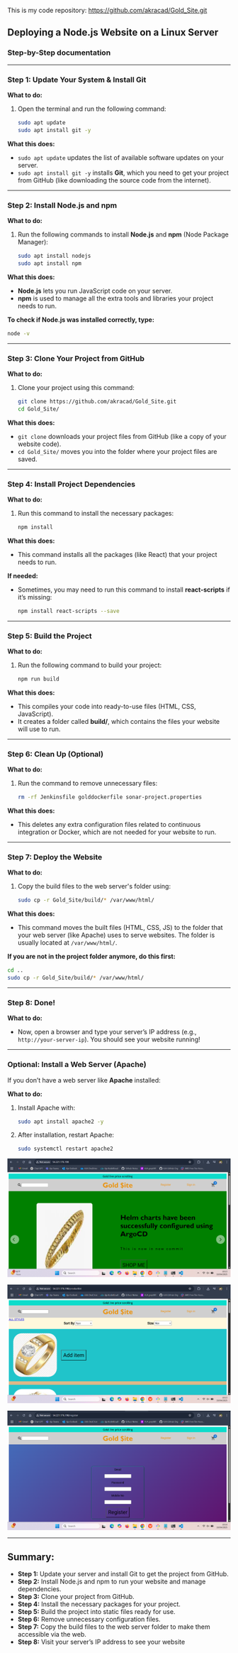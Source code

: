 This is my code repository: https://github.com/akracad/Gold_Site.git

## Deploying a Node.js Website on a Linux Server

### Step-by-Step documentation

---

### Step 1: Update Your System & Install Git

**What to do:**
1. Open the terminal and run the following command:
   ```bash
   sudo apt update
   sudo apt install git -y
   ```

**What this does:**
- `sudo apt update` updates the list of available software updates on your server.
- `sudo apt install git -y` installs **Git**, which you need to get your project from GitHub (like downloading the source code from the internet).

---

### Step 2: Install Node.js and npm

**What to do:**
1. Run the following commands to install **Node.js** and **npm** (Node Package Manager):
   ```bash
   sudo apt install nodejs
   sudo apt install npm
   ```

**What this does:**
- **Node.js** lets you run JavaScript code on your server.
- **npm** is used to manage all the extra tools and libraries your project needs to run.

**To check if Node.js was installed correctly, type:**
```bash
node -v
```

---

### Step 3: Clone Your Project from GitHub

**What to do:**
1. Clone your project using this command:
   ```bash
   git clone https://github.com/akracad/Gold_Site.git
   cd Gold_Site/
   ```

**What this does:**
- `git clone` downloads your project files from GitHub (like a copy of your website code).
- `cd Gold_Site/` moves you into the folder where your project files are saved.

---

### Step 4: Install Project Dependencies

**What to do:**
1. Run this command to install the necessary packages:
   ```bash
   npm install
   ```

**What this does:**
- This command installs all the packages (like React) that your project needs to run.

**If needed:**
- Sometimes, you may need to run this command to install **react-scripts** if it’s missing:
   ```bash
   npm install react-scripts --save
   ```

---

### Step 5: Build the Project

**What to do:**
1. Run the following command to build your project:
   ```bash
   npm run build
   ```

**What this does:**
- This compiles your code into ready-to-use files (HTML, CSS, JavaScript).
- It creates a folder called **build/**, which contains the files your website will use to run.

---

### Step 6: Clean Up (Optional)

**What to do:**
1. Run the command to remove unnecessary files:
   ```bash
   rm -rf Jenkinsfile golddockerfile sonar-project.properties
   ```

**What this does:**
- This deletes any extra configuration files related to continuous integration or Docker, which are not needed for your website to run.

---

### Step 7: Deploy the Website

**What to do:**
1. Copy the build files to the web server's folder using:
   ```bash
   sudo cp -r Gold_Site/build/* /var/www/html/
   ```

**What this does:**
- This command moves the built files (HTML, CSS, JS) to the folder that your web server (like Apache) uses to serve websites. The folder is usually located at `/var/www/html/`.

**If you are not in the project folder anymore, do this first:**
   ```bash
   cd ..
   sudo cp -r Gold_Site/build/* /var/www/html/
   ```

---

### Step 8: Done!

**What to do:**
- Now, open a browser and type your server’s IP address (e.g., `http://your-server-ip`). You should see your website running!

---

### Optional: Install a Web Server (Apache)

If you don’t have a web server like **Apache** installed:

**What to do:**
1. Install Apache with:
   ```bash
   sudo apt install apache2 -y
   ```

2. After installation, restart Apache:
   ```bash
   sudo systemctl restart apache2
   ```


![Preview](./images/js-1.png)

![Preview](./images/js-2.png)

![Preview](./images/js-3.png)

---

## Summary:

- **Step 1:** Update your server and install Git to get the project from GitHub.
- **Step 2:** Install Node.js and npm to run your website and manage dependencies.
- **Step 3:** Clone your project from GitHub.
- **Step 4:** Install the necessary packages for your project.
- **Step 5:** Build the project into static files ready for use.
- **Step 6:** Remove unnecessary configuration files.
- **Step 7:** Copy the build files to the web server folder to make them accessible via the web.
- **Step 8:** Visit your server’s IP address to see your website 
